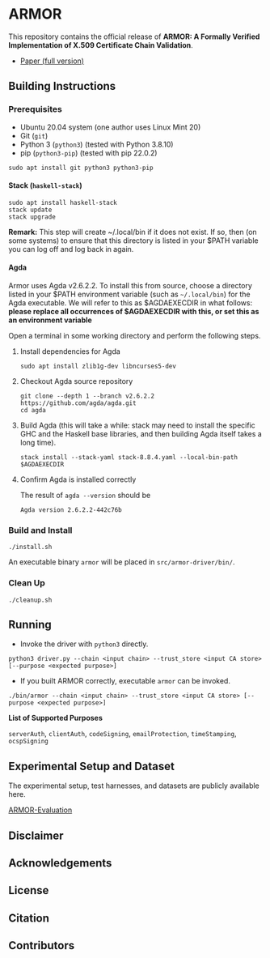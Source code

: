 # ARMOR
This repository contains the official release of **ARMOR: A Formally Verified Implementation of X.509 Certificate Chain Validation**.

- [Paper (full version)](resources/armor-full-paper.pdf)

## Building Instructions

### Prerequisites
-   Ubuntu 20.04 system (one author uses Linux Mint 20)
-   Git (`git`)
-   Python 3 (`python3`) (tested with Python 3.8.10)
-   pip (`python3-pip`) (tested with pip 22.0.2)

```
sudo apt install git python3 python3-pip
```
#### Stack (`haskell-stack`)
```
sudo apt install haskell-stack
stack update
stack upgrade
```
**Remark:** This step will create ~/.local/bin if it does not exist. If so,
then (on some systems) to ensure that this directory is listed in your $PATH
variable you can log off and log back in again.

#### Agda

Armor uses Agda v2.6.2.2. To install this from source, choose a directory
listed in your $PATH environment variable (such as `~/.local/bin`) for the
Agda executable. We will refer to this as $AGDAEXECDIR in what follows:
**please replace all occurrences of $AGDAEXECDIR with this, or set this as
an environment variable**

Open a terminal in some working directory and perform the following steps. 

1.  Install dependencies for Agda
    
       `sudo apt install zlib1g-dev libncurses5-dev`
   
2.  Checkout Agda source repository

    ```
    git clone --depth 1 --branch v2.6.2.2 https://github.com/agda/agda.git
    cd agda
    ```
    
4.  Build Agda (this will take a while: stack may need to install the
    specific GHC and the Haskell base libraries, and then building Agda itself
    takes a long time).
    
    `stack install --stack-yaml stack-8.8.4.yaml --local-bin-path $AGDAEXECDIR`

5.  Confirm Agda is installed correctly
    
    The result of `agda --version` should be
    
    `Agda version 2.6.2.2-442c76b`

### Build and Install
`./install.sh`

An executable binary `armor` will be placed in `src/armor-driver/bin/`.

### Clean Up
`./cleanup.sh`

## Running 

- Invoke the driver with `python3` directly.

`python3 driver.py --chain <input chain> --trust_store <input CA store> [--purpose <expected purpose>]`

- If you built ARMOR correctly, executable `armor` can be invoked.

`./bin/armor --chain <input chain> --trust_store <input CA store> [--purpose <expected purpose>]`

**List of Supported Purposes**

`serverAuth`, `clientAuth`, `codeSigning`, `emailProtection`, `timeStamping`, `ocspSigning`


## Experimental Setup and Dataset
The experimental setup, test harnesses, and datasets are publicly available here.

[ARMOR-Evaluation](https://stonybrook365-my.sharepoint.com/:f:/g/personal/joyanta_debnath_stonybrook_edu/EmKh1KjaQABJghV2AaTT73sBqq7zULyzcMWG8Jpu06g6nw)





## Disclaimer

## Acknowledgements


## License


## Citation


## Contributors
